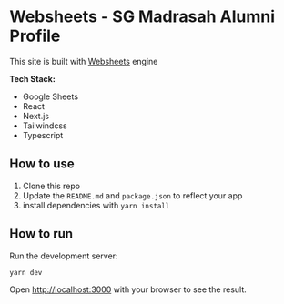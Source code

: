 # Websheets - SG Madrasah Alumni Profile

This site is built with [Websheets](https://websheets.co) engine


**Tech Stack:**

- Google Sheets
- React
- Next.js
- Tailwindcss
- Typescript

## How to use

1. Clone this repo
2. Update the `README.md` and `package.json` to reflect your app
3. install dependencies with `yarn install`

## How to run

Run the development server:

```bash
yarn dev
```

Open [http://localhost:3000](http://localhost:3000) with your browser to see the result.
